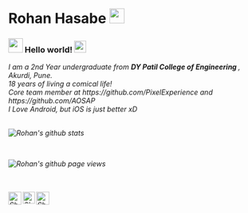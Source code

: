 # Rohan Hasabe&nbsp;<img src="https://github.com/TheDudeThatCode/TheDudeThatCode/blob/master/Assets/Mario_Hello_Big.gif" width="30px">

### <img src="https://github.com/TheDudeThatCode/TheDudeThatCode/blob/master/Assets/Hi.gif" width="29px"> Hello world!&nbsp;<img src="https://github.com/TheDudeThatCode/TheDudeThatCode/blob/master/Assets/Earth.gif" width="24px">

<p>
  <em>
    I am a 2nd Year undergraduate from <b>DY Patil College of Engineering </b>, Akurdi, Pune</a>. <br>
    18 years of living a comical life! <br>
    Core team member at https://github.com/PixelExperience and https://github.com/AOSAP <br>
    I Love Android, but iOS is just better xD <br>
    


<br>


![Rohan's github stats](https://github-readme-stats.vercel.app/api?username=Hasaber8&show_icons=true&title_color=fff&icon_color=79ff97&text_color=9f9f9f&bg_color=151515)

<br>

![Rohan's github page views](https://komarev.com/ghpvc/?username=Hasaber8)


<br>
<br>

  <a href="https://twitter.com/Hasaber8">
    <img align="left" alt="Shubhamdeep Jha | Twitter" width="26px" src="https://github.com/TheDudeThatCode/TheDudeThatCode/blob/master/Assets/Twitter.svg" />
  </a>
  <a href="https://www.instagram.com/Hasaber8/">
    <img align="left" alt="Shubhamdeep Jha | Instagram" width="24px" src="https://github.com/TheDudeThatCode/TheDudeThatCode/blob/master/Assets/Instagram.svg" />
  </a>
  <a href="mailto:rohanhasabe8@gmail.com">
    <img align="left" alt="Shubhamdeep Jha | Gmail" width="26px" src="https://github.com/TheDudeThatCode/TheDudeThatCode/blob/master/Assets/Gmail.svg" />
  </a>

<br><br><br><br>

<!-- Thanks to :- ⭐️ From [TheDudeThatCode](https://github.com/TheDudeThatCode) -->
